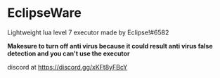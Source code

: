 # EclipseWare
Lightweight lua level 7 executor made by Eclipse!#6582

**Makesure to turn off anti virus because it could result
anti virus false detection and you can't use the executor**

discord at https://discord.gg/xKFt8yFBcY
